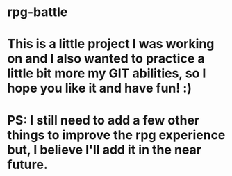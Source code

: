 # rpg-battle

# This is a little project I was working on and I also wanted to practice a little bit more my GIT abilities, so I hope you like it and have fun! :)

# PS: I still need to add a few other things to improve the rpg experience but, I believe I'll add it in the near future.
